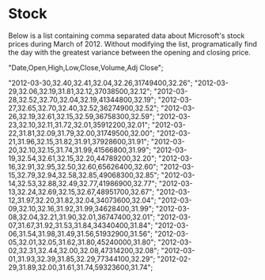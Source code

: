 # Stock

Below is a list containing comma separated data about
Microsoft's stock prices during March of 2012. Without
modifying the list, programatically find the day with the
greatest variance between the opening and closing price.

"Date,Open,High,Low,Close,Volume,Adj Close";

"2012-03-30,32.40,32.41,32.04,32.26,31749400,32.26";
"2012-03-29,32.06,32.19,31.81,32.12,37038500,32.12";
"2012-03-28,32.52,32.70,32.04,32.19,41344800,32.19";
"2012-03-27,32.65,32.70,32.40,32.52,36274900,32.52";
"2012-03-26,32.19,32.61,32.15,32.59,36758300,32.59";
"2012-03-23,32.10,32.11,31.72,32.01,35912200,32.01";
"2012-03-22,31.81,32.09,31.79,32.00,31749500,32.00";
"2012-03-21,31.96,32.15,31.82,31.91,37928600,31.91";
"2012-03-20,32.10,32.15,31.74,31.99,41566800,31.99";
"2012-03-19,32.54,32.61,32.15,32.20,44789200,32.20";
"2012-03-16,32.91,32.95,32.50,32.60,65626400,32.60";
"2012-03-15,32.79,32.94,32.58,32.85,49068300,32.85";
"2012-03-14,32.53,32.88,32.49,32.77,41986900,32.77";
"2012-03-13,32.24,32.69,32.15,32.67,48951700,32.67";
"2012-03-12,31.97,32.20,31.82,32.04,34073600,32.04";
"2012-03-09,32.10,32.16,31.92,31.99,34628400,31.99";
"2012-03-08,32.04,32.21,31.90,32.01,36747400,32.01";
"2012-03-07,31.67,31.92,31.53,31.84,34340400,31.84";
"2012-03-06,31.54,31.98,31.49,31.56,51932900,31.56";
"2012-03-05,32.01,32.05,31.62,31.80,45240000,31.80";
"2012-03-02,32.31,32.44,32.00,32.08,47314200,32.08";
"2012-03-01,31.93,32.39,31.85,32.29,77344100,32.29";
"2012-02-29,31.89,32.00,31.61,31.74,59323600,31.74";